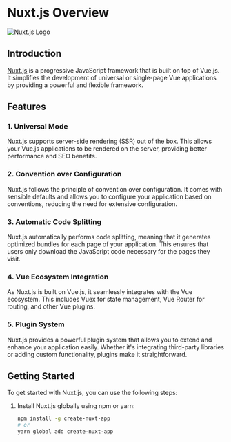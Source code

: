 # Nuxt.js Overview

![Nuxt.js Logo](https://avatars.githubusercontent.com/u/23360933)


## Introduction

[Nuxt.js](https://nuxtjs.org/) is a progressive JavaScript framework that is built on top of Vue.js. It simplifies the development of universal or single-page Vue applications by providing a powerful and flexible framework.

## Features

### 1. Universal Mode

Nuxt.js supports server-side rendering (SSR) out of the box. This allows your Vue.js applications to be rendered on the server, providing better performance and SEO benefits.

### 2. Convention over Configuration

Nuxt.js follows the principle of convention over configuration. It comes with sensible defaults and allows you to configure your application based on conventions, reducing the need for extensive configuration.

### 3. Automatic Code Splitting

Nuxt.js automatically performs code splitting, meaning that it generates optimized bundles for each page of your application. This ensures that users only download the JavaScript code necessary for the pages they visit.

### 4. Vue Ecosystem Integration

As Nuxt.js is built on Vue.js, it seamlessly integrates with the Vue ecosystem. This includes Vuex for state management, Vue Router for routing, and other Vue plugins.

### 5. Plugin System

Nuxt.js provides a powerful plugin system that allows you to extend and enhance your application easily. Whether it's integrating third-party libraries or adding custom functionality, plugins make it straightforward.

## Getting Started

To get started with Nuxt.js, you can use the following steps:

1. Install Nuxt.js globally using npm or yarn:

   ```bash
   npm install -g create-nuxt-app
   # or
   yarn global add create-nuxt-app
   ```
